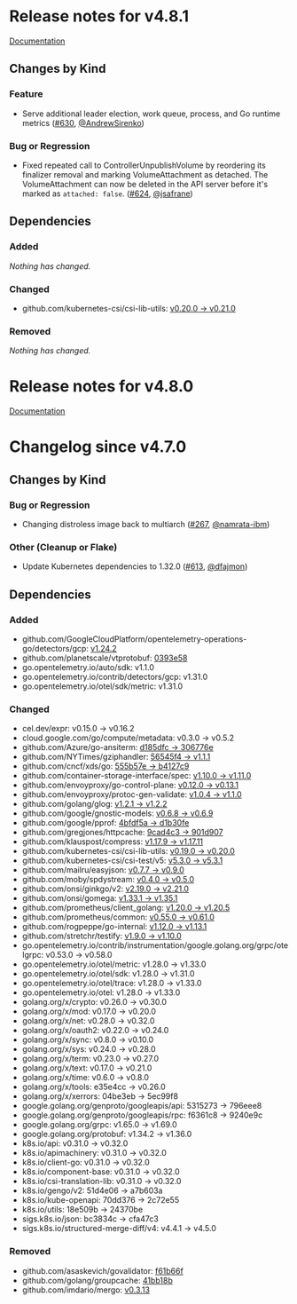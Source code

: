 # Release notes for v4.8.1

[Documentation](https://kubernetes-csi.github.io)

## Changes by Kind

### Feature

- Serve additional leader election, work queue, process, and Go runtime metrics ([#630](https://github.com/kubernetes-csi/external-attacher/pull/630), [@AndrewSirenko](https://github.com/AndrewSirenko))

### Bug or Regression

- Fixed repeated call to ControllerUnpublishVolume by reordering its finalizer removal and marking VolumeAttachment as detached. The VolumeAttachment can now be deleted in the API server before it's marked as `attached: false`. ([#624](https://github.com/kubernetes-csi/external-attacher/pull/624), [@jsafrane](https://github.com/jsafrane))

## Dependencies

### Added
_Nothing has changed._

### Changed
- github.com/kubernetes-csi/csi-lib-utils: [v0.20.0 → v0.21.0](https://github.com/kubernetes-csi/csi-lib-utils/compare/v0.20.0...v0.21.0)

### Removed
_Nothing has changed._

# Release notes for v4.8.0

[Documentation](https://kubernetes-csi.github.io)

# Changelog since v4.7.0

## Changes by Kind

### Bug or Regression

- Changing distroless image back to multiarch ([#267](https://github.com/kubernetes-csi/external-attacher/pull/267), [@namrata-ibm](https://github.com/namrata-ibm))

### Other (Cleanup or Flake)

- Update Kubernetes dependencies to 1.32.0 ([#613](https://github.com/kubernetes-csi/external-attacher/pull/613), [@dfajmon](https://github.com/dfajmon))

## Dependencies

### Added
- github.com/GoogleCloudPlatform/opentelemetry-operations-go/detectors/gcp: [v1.24.2](https://github.com/GoogleCloudPlatform/opentelemetry-operations-go/tree/detectors/gcp/v1.24.2)
- github.com/planetscale/vtprotobuf: [0393e58](https://github.com/planetscale/vtprotobuf/tree/0393e58)
- go.opentelemetry.io/auto/sdk: v1.1.0
- go.opentelemetry.io/contrib/detectors/gcp: v1.31.0
- go.opentelemetry.io/otel/sdk/metric: v1.31.0

### Changed
- cel.dev/expr: v0.15.0 → v0.16.2
- cloud.google.com/go/compute/metadata: v0.3.0 → v0.5.2
- github.com/Azure/go-ansiterm: [d185dfc → 306776e](https://github.com/Azure/go-ansiterm/compare/d185dfc...306776e)
- github.com/NYTimes/gziphandler: [56545f4 → v1.1.1](https://github.com/NYTimes/gziphandler/compare/56545f4...v1.1.1)
- github.com/cncf/xds/go: [555b57e → b4127c9](https://github.com/cncf/xds/compare/555b57e...b4127c9)
- github.com/container-storage-interface/spec: [v1.10.0 → v1.11.0](https://github.com/container-storage-interface/spec/compare/v1.10.0...v1.11.0)
- github.com/envoyproxy/go-control-plane: [v0.12.0 → v0.13.1](https://github.com/envoyproxy/go-control-plane/compare/v0.12.0...v0.13.1)
- github.com/envoyproxy/protoc-gen-validate: [v1.0.4 → v1.1.0](https://github.com/envoyproxy/protoc-gen-validate/compare/v1.0.4...v1.1.0)
- github.com/golang/glog: [v1.2.1 → v1.2.2](https://github.com/golang/glog/compare/v1.2.1...v1.2.2)
- github.com/google/gnostic-models: [v0.6.8 → v0.6.9](https://github.com/google/gnostic-models/compare/v0.6.8...v0.6.9)
- github.com/google/pprof: [4bfdf5a → d1b30fe](https://github.com/google/pprof/compare/4bfdf5a...d1b30fe)
- github.com/gregjones/httpcache: [9cad4c3 → 901d907](https://github.com/gregjones/httpcache/compare/9cad4c3...901d907)
- github.com/klauspost/compress: [v1.17.9 → v1.17.11](https://github.com/klauspost/compress/compare/v1.17.9...v1.17.11)
- github.com/kubernetes-csi/csi-lib-utils: [v0.19.0 → v0.20.0](https://github.com/kubernetes-csi/csi-lib-utils/compare/v0.19.0...v0.20.0)
- github.com/kubernetes-csi/csi-test/v5: [v5.3.0 → v5.3.1](https://github.com/kubernetes-csi/csi-test/compare/v5.3.0...v5.3.1)
- github.com/mailru/easyjson: [v0.7.7 → v0.9.0](https://github.com/mailru/easyjson/compare/v0.7.7...v0.9.0)
- github.com/moby/spdystream: [v0.4.0 → v0.5.0](https://github.com/moby/spdystream/compare/v0.4.0...v0.5.0)
- github.com/onsi/ginkgo/v2: [v2.19.0 → v2.21.0](https://github.com/onsi/ginkgo/compare/v2.19.0...v2.21.0)
- github.com/onsi/gomega: [v1.33.1 → v1.35.1](https://github.com/onsi/gomega/compare/v1.33.1...v1.35.1)
- github.com/prometheus/client_golang: [v1.20.0 → v1.20.5](https://github.com/prometheus/client_golang/compare/v1.20.0...v1.20.5)
- github.com/prometheus/common: [v0.55.0 → v0.61.0](https://github.com/prometheus/common/compare/v0.55.0...v0.61.0)
- github.com/rogpeppe/go-internal: [v1.12.0 → v1.13.1](https://github.com/rogpeppe/go-internal/compare/v1.12.0...v1.13.1)
- github.com/stretchr/testify: [v1.9.0 → v1.10.0](https://github.com/stretchr/testify/compare/v1.9.0...v1.10.0)
- go.opentelemetry.io/contrib/instrumentation/google.golang.org/grpc/otelgrpc: v0.53.0 → v0.58.0
- go.opentelemetry.io/otel/metric: v1.28.0 → v1.33.0
- go.opentelemetry.io/otel/sdk: v1.28.0 → v1.31.0
- go.opentelemetry.io/otel/trace: v1.28.0 → v1.33.0
- go.opentelemetry.io/otel: v1.28.0 → v1.33.0
- golang.org/x/crypto: v0.26.0 → v0.30.0
- golang.org/x/mod: v0.17.0 → v0.20.0
- golang.org/x/net: v0.28.0 → v0.32.0
- golang.org/x/oauth2: v0.22.0 → v0.24.0
- golang.org/x/sync: v0.8.0 → v0.10.0
- golang.org/x/sys: v0.24.0 → v0.28.0
- golang.org/x/term: v0.23.0 → v0.27.0
- golang.org/x/text: v0.17.0 → v0.21.0
- golang.org/x/time: v0.6.0 → v0.8.0
- golang.org/x/tools: e35e4cc → v0.26.0
- golang.org/x/xerrors: 04be3eb → 5ec99f8
- google.golang.org/genproto/googleapis/api: 5315273 → 796eee8
- google.golang.org/genproto/googleapis/rpc: f6361c8 → 9240e9c
- google.golang.org/grpc: v1.65.0 → v1.69.0
- google.golang.org/protobuf: v1.34.2 → v1.36.0
- k8s.io/api: v0.31.0 → v0.32.0
- k8s.io/apimachinery: v0.31.0 → v0.32.0
- k8s.io/client-go: v0.31.0 → v0.32.0
- k8s.io/component-base: v0.31.0 → v0.32.0
- k8s.io/csi-translation-lib: v0.31.0 → v0.32.0
- k8s.io/gengo/v2: 51d4e06 → a7b603a
- k8s.io/kube-openapi: 70dd376 → 2c72e55
- k8s.io/utils: 18e509b → 24370be
- sigs.k8s.io/json: bc3834c → cfa47c3
- sigs.k8s.io/structured-merge-diff/v4: v4.4.1 → v4.5.0

### Removed
- github.com/asaskevich/govalidator: [f61b66f](https://github.com/asaskevich/govalidator/tree/f61b66f)
- github.com/golang/groupcache: [41bb18b](https://github.com/golang/groupcache/tree/41bb18b)
- github.com/imdario/mergo: [v0.3.13](https://github.com/imdario/mergo/tree/v0.3.13)

